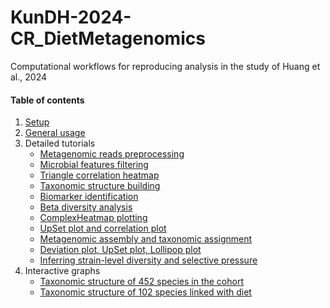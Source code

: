 # KunDH-2024-CR_DietMetagenomics
Computational workflows for reproducing analysis in the study of Huang et al., 2024


#### Table of contents
1. [Setup]()
2. [General usage]()
3. Detailed tutorials
    * [Metagenomic reads preprocessing](https://github.com/KunDHuang/slurm-computing-family/blob/main/docs/preprocessing_reads.md)
    * [Microbial features filtering](./docs/microbial_features_filtering.md)
    * [Triangle correlation heatmap]()
    * [Taxonomic structure building]()
    * [Biomarker identification]()
    * [Beta diversity analysis]()
    * [ComplexHeatmap plotting]()
    * [UpSet plot and correlation plot]()
    * [Metagenomic assembly and taxonomic assignment](https://github.com/KunDHuang/slurm-meta-assembly)
    * [Deviation plot, UpSet plot, Lollipop plot](./docs/several_plots.md)
    * [Inferring strain-level diversity and selective pressure](https://github.com/KunDHuang/MEvol/blob/main/docs/gene_snv_analyzer.md)
4. Interactive graphs
    * [Taxonomic structure of 452 species in the cohort](https://hoshigawarei.github.io/HTML_TEST/)
    * [Taxonomic structure of 102 species linked with diet](https://hoshigawarei.github.io/graphlan_HTML/)
   